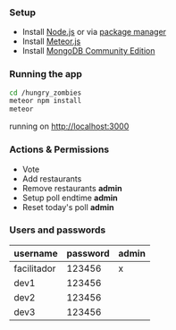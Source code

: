 ### Setup

- Install [Node.js](https://nodejs.org/en/download/) or via [package manager](https://nodejs.org/en/download/package-manager/)
- Install [Meteor.js](https://www.meteor.com/install)
- Install [MongoDB Community Edition](https://docs.mongodb.com/manual/administration/install-community/)

### Running the app

```bash
cd /hungry_zombies
meteor npm install
meteor
```
running on [http://localhost:3000](http://localhost:3000)

### Actions & Permissions
 - Vote
 - Add restaurants
 - Remove restaurants  __admin__
 - Setup poll endtime  __admin__
 - Reset today's poll  __admin__

### Users and passwords
|  username   | password  | admin   |
|-------------|-----------|---------|
| facilitador | 123456    |    x    |
| dev1        | 123456    |         |
| dev2        | 123456    |         |
| dev3        | 123456    |         |
